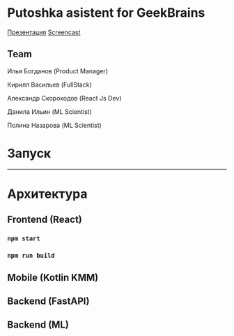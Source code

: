 # Putoshka asistent for GeekBrains
[Презентация](https://docs.google.com/presentation/d/1icRcFmKMl3mMHESSqdPydqm_Im7WrShC/edit?usp=share_link&ouid=111794431814724437121&rtpof=true&sd=true)
[Screencast](https://docs.google.com/presentation/d/1icRcFmKMl3mMHESSqdPydqm_Im7WrShC/edit?usp=share_link&ouid=111794431814724437121&rtpof=true&sd=true)

## Team
  
  Илья Богданов (Product Manager)

  Кирилл Васильев (FullStack)
  
  Александр Скороходов (React Js Dev)
  
  Данила Ильин (ML Scientist)
  
  Полина Назарова (ML Scientist)

# Запуск
---

# Архитектура
## Frontend (React)
### `npm start`

### `npm run build`

## Mobile (Kotlin KMM)

## Backend (FastAPI)

## Backend (ML)

